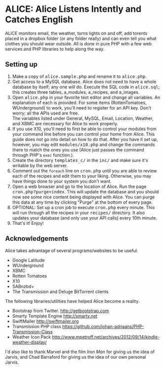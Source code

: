 ALICE: Alice Listens Intently and Catches English
=================================================

ALICE monitors email, the weather, turns lights on and off, add torents placed in a dropbox folder (or any folder really) and can even tell you what clothes you should wear outside. All is done in pure PHP with a few web services and PHP libraries to help along the way.

Setting up
----------

1.	Make a copy of <tt>alice.sample.php</tt> and rename it to <tt>alice.php</tt>.
2. 	Get access to a MySQL database. Alice does not need to have a whole database by itself; any one will do. Execute the SQL code in <tt>alice.sql</tt>; this creates three tables, a_modules, a_recipes, and a_images.
3.	Open <tt>alice.php</tt> in your favorite text editor and change all variables. An explanation of each is provided. For some items (RottenTomatoes, WUnderground) to work, you'll need to register for an API key. Don't worry; all the APIs used are free.<br />
	The variables listed under General, MySQL, Email, Location, Weather, and XBMC are necessary for Alice to work properly.
4.	If you use X10, you'll need to first be able to control your modules from your command line before you can control your home from Alice. This guide does not go into detail on how to do that. After you have it set up, however, you may edit <tt>modules/x10.php</tt> and change the commands there to match the ones you use (Alice just passes the command through PHP's <code>exec</code> function.).
5.	Create the directory <tt>templates_c/</tt> in the <tt>inc/</tt> and make sure it's writable by the web server.
6.	Comment out the `foreach` line on <tt>cron.php</tt> until you are able to review each of the recipes and edit them to your liking. Otherwise, you may have things done to your system you don't want.
7.	Open a web browser and go to the location of Alice. Run the page <tt>cron.php?purge=index</tt>. This will update the database and you should now see some nice content being displayed with Alice. You can purge this data at any time by clicking "Purge" at the bottom of every page.
8.	OPTIONAL: Set up a cron job to execute <tt>cron.php</tt> every minute. This will run through all the recipes in your <tt>recipes/</tt> directory. It also updates your database (and only use your API calls) every 10th minute.
9.	That's it! Enjoy!

Acknowledgements
----------------

Alice takes advantage of several programs/websites to be useful.
*	Google Latitude
*	WUnderground
*	XBMC
*	Rotten Tomatoes
*	X10
*	SABnzbd+
*	The Transmission and Deluge BitTorrent clients

The following libraries/utilities have helped Alice become a reality.
*	Bootstrap from Twitter. <http://getbootstrap.com>
*	Smarty Template Engine <http://smarty.net>
*	SwiftMailer <http://swiftmailer.org>
*	Transmission PHP class <https://github.com/johan-adriaans/PHP-Transmission-Class>
*	Weather Icon Pack <http://www.mpetroff.net/archives/2012/09/14/kindle-weather-display/>

I'd also like to thank Marvel and the film <em>Iron Man</em> for giving us the idea of Jarvis, and Chad Barraford for giving us the idea of our own personal Jarvis.
